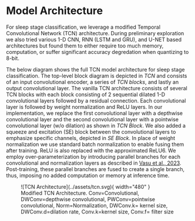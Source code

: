 # Model Architecture

For sleep stage classification, we leverage a modified Temporal Convolutional Network (TCN) architecture. During preliminary exploration we also tried various 1-D CNN, RNN (LSTM and GRU), and U-NET based architectures but found them to either require too much memory, computation, or suffer significant accuracy degredation when quantizing to 8-bit.
<!-- Please refer to [Experiments](./experiments.md) for more details on architecture exploration. -->


The below diagram shows the full TCN model architecture for sleep stage classification. The top-level block diagram is depicted in _TCN_ and consists of an input convolutional encoder, a series of _TCN blocks_, and lastly an output convolutional layer. The vanilla TCN architecture consists of several TCN blocks with each block consisting of 2 sequential dilated 1-D convolutional layers followed by a residual connection. Each convolutional layer is followed by weight normalization and ReLU layers.  In our implementation, we replace the first convolutional layer with a depthwise convolutional layer and the second convolutional layer with a pointwise convolutional layer (w/o dilation) as shown in _TCN Block_.  We also added a squeeze and excitation (SE) block between the convolutional layers to emphasize specific channels, depicted in _SE Block_. In place of weight normalization we use standard batch normalization to enable fusing them after training. ReLU is also replaced with the approximated ReLU6. We employ over-parameterization by introducing parallel branches for each convolutional and normalization layers as described in [Vasu et al., 2023](https://doi.org/10.48550/arXiv.2206.04040). Post-training, these parallel branches are fused to create a single branch, thus, imposing no added computation or memory at inference time.

<figure markdown>
  ![TCN Architecture](../assets/tcn.svg){ width="480" }
  <figcaption>Modified TCN Architecture. Conv=Convolutional, DWConv=depthwise convolutional, PWConv=pointwise convolutional, Norm=Normalization, DWConv.k= kernel size, DWConv.d=dilation rate, Conv.k=kernel size, Conv.f= filter size </figcaption>
</figure>
